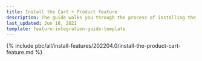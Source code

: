 ```yaml
---
title: Install the Cart + Product feature
description: The guide walks you through the process of installing the Product and Cart features in your project.
last_updated: Jun 16, 2021
template: feature-integration-guide-template
---
```


{% include pbc/all/install-features/202204.0/install-the-product-cart-feature.md %} <!-- To edit, see /_includes/pbc/all/install-features/202204.0/install-the-product-cart-feature.md -->
